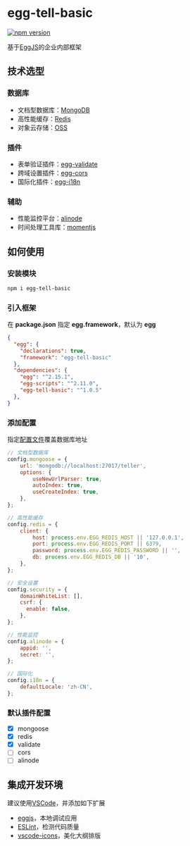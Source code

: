 # egg-tell-basic
[![npm version](https://badge.fury.io/js/egg-tell-basic.svg)](https://badge.fury.io/js/egg-tell-basic)

基于[EggJS](https://eggjs.org/zh-cn/)的企业内部框架

## 技术选型
### 数据库
- 文档型数据库：[MongoDB](https://www.mongodb.com/)
- 高性能缓存：[Redis](https://redis.io/)
- 对象云存储：[OSS](https://www.aliyun.com/product/oss/)

### 插件
- 表单验证插件：[egg-validate](https://github.com/eggjs/egg-validate)
- 跨域设置插件：[egg-cors](https://github.com/eggjs/egg-cors)
- 国际化插件：[egg-i18n](https://github.com/eggjs/egg-i18n)

### 辅助
- 性能监控平台：[alinode](https://cn.aliyun.com/product/nodejs)
- 时间处理工具库：[momentjs](https://momentjs.com/)

## 如何使用
### 安装模块

```bash
npm i egg-tell-basic
```

### 引入框架

在 **package.json** 指定 **egg.framework**，默认为 **egg**

```json
{
  "egg": {
    "declarations": true,
    "framework": "egg-tell-basic"
  },
  "dependencies": {
    "egg": "^2.15.1",
    "egg-scripts": "^2.11.0",
    "egg-tell-basic": "^1.0.5"
  },
}
```
### 添加配置

指定[配置文件](https://eggjs.org/zh-cn/basics/config.html)覆盖数据库地址

```javascript
// 文档型数据库
config.mongoose = {
    url: 'mongodb://localhost:27017/teller',
    options: {
        useNewUrlParser: true,
        autoIndex: true,
        useCreateIndex: true,
    },
};

// 高性能缓存
config.redis = {
    client: {
        host: process.env.EGG_REDIS_HOST || '127.0.0.1',
        port: process.env.EGG_REDIS_PORT || 6379,
        password: process.env.EGG_REDIS_PASSWORD || '',
        db: process.env.EGG_REDIS_DB || '10',
    },
};

// 安全设置
config.security = {
    domainWhiteList: [],
    csrf: {
      enable: false,
    },
};

// 性能监控
config.alinode = {
    appid: '',
    secret: '',
};

// 国际化
config.i18n = {
    defaultLocale: 'zh-CN',
};
```

### 默认插件配置
- [X] mongoose
- [X] redis
- [X] validate
- [ ] cors
- [ ] alinode

## 集成开发环境
建议使用[VSCode](https://code.visualstudio.com/)，并添加如下扩展
- [eggjs](https://marketplace.visualstudio.com/items?itemName=atian25.eggjs)，本地调试应用
- [ESLint](https://marketplace.visualstudio.com/items?itemName=dbaeumer.vscode-eslint)，检测代码质量
- [vscode-icons](https://marketplace.visualstudio.com/items?itemName=vscode-icons-team.vscode-icons)，美化大纲排版